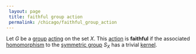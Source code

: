 ```yaml
---
 layout: page
 title: faithful group action
 permalink: /chicago/faithful_group_action
---
```

Let $G$ be a [group](https://mathgloss.github.io/MathGloss/chicago/group) [acting](https://mathgloss.github.io/MathGloss/chicago/group_action) on the set $X$. This [action](https://mathgloss.github.io/MathGloss/chicago/group_action) is **faithful** if the associated [homomorphism](https://mathgloss.github.io/MathGloss/chicago/group_homomorphism) to the [symmetric group](https://mathgloss.github.io/MathGloss/chicago/symmetric_group) $S_X$ has a trivial [kernel](https://mathgloss.github.io/MathGloss/chicago/kernel_of_group_homomorphism).

